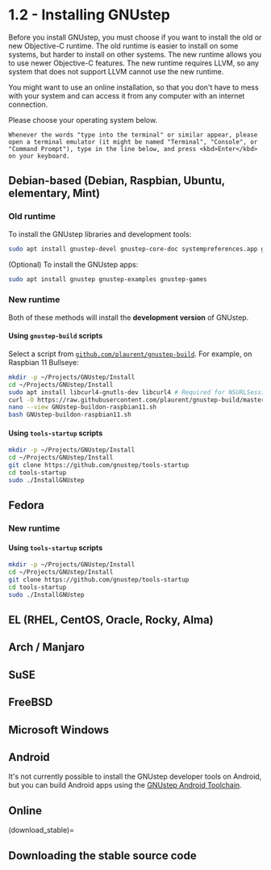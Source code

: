 # 1.2 - Installing GNUstep

Before you install GNUstep, you must choose if you want to install the old or new Objective-C runtime. The old runtime is easier to install on some systems, but harder to install on other systems. The new runtime allows you to use newer Objective-C features. The new runtime requires LLVM, so any system that does not support LLVM cannot use the new runtime.

You might want to use an online installation, so that you don't have to mess with your system and can access it from any computer with an internet connection.

Please choose your operating system below.

```{note}
Whenever the words "type into the terminal" or similar appear, please open a terminal emulator (it might be named "Terminal", "Console", or "Command Prompt"), type in the line below, and press <kbd>Enter</kbd> on your keyboard.
```

## Debian-based (Debian, Raspbian, Ubuntu, elementary, Mint)

### Old runtime

To install the GNUstep libraries and development tools:
```bash
sudo apt install gnustep-devel gnustep-core-doc systempreferences.app gworkspace.app
```
(Optional) To install the GNUstep apps:
```bash
sudo apt install gnustep gnustep-examples gnustep-games
```

### New runtime

Both of these methods will install the **development version** of GNUstep.

#### Using `gnustep-build` scripts

Select a script from [`github.com/plaurent/gnustep-build`](https://github.com/plaurent/gnustep-build). For example, on Raspbian 11 Bullseye:

```bash
mkdir -p ~/Projects/GNUstep/Install
cd ~/Projects/GNUstep/Install
sudo apt install libcurl4-gnutls-dev libcurl4 # Required for NSURLSession, which is required for networking
curl -O https://raw.githubusercontent.com/plaurent/gnustep-build/master/raspbian-11-clang-11.0-runtime-2.1-ARM/GNUstep-buildon-raspbian11.sh
nano --view GNUstep-buildon-raspbian11.sh
bash GNUstep-buildon-raspbian11.sh
```

#### Using `tools-startup` scripts

```bash
mkdir -p ~/Projects/GNUstep/Install
cd ~/Projects/GNUstep/Install
git clone https://github.com/gnustep/tools-startup
cd tools-startup
sudo ./InstallGNUstep
```

## Fedora

### New runtime

#### Using `tools-startup` scripts

```bash
mkdir -p ~/Projects/GNUstep/Install
cd ~/Projects/GNUstep/Install
git clone https://github.com/gnustep/tools-startup
cd tools-startup
sudo ./InstallGNUstep
```

## EL (RHEL, CentOS, Oracle, Rocky, Alma)

## Arch / Manjaro

## SuSE

## FreeBSD

## Microsoft Windows

## Android

It's not currently possible to install the GNUstep developer tools on Android, but you can build Android apps using the [GNUstep Android Toolchain](https://github.com/gnustep/tools-android).

## Online

(download_stable)=
## Downloading the stable source code
